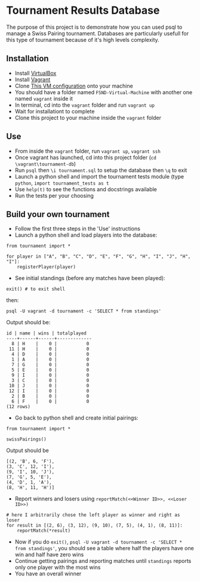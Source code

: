 # Tournament Results Database
The purpose of this project is to demonstrate how you can used psql to manage a Swiss Pairing tournament. Databases are particularly usefull for this type of tournament because of it's high levels complexity.

## Installation
* Install [VirtualBox](https://www.virtualbox.org/wiki/Downloads)
* Install [Vagrant](https://www.vagrantup.com/downloads.html)
* Clone [This VM configuration](https://github.com/udacity/fullstack-nanodegree-vm) onto your machine
* You should have a folder named `FSND-Virtual-Machine` with another one named `vagrant` inside it
* In terminal, cd into the `vagrant` folder and run `vagrant up`
* Wait for installationt to complete
* Clone this project to your machine inside the `vagrant` folder

## Use
* From inside the `vagrant` folder, run `vagrant up`, `vagrant ssh`
* Once vagrant has launched, cd into this project folder (`cd \vagrant\tournament-db`)
* Run `psql` then `\i tournament.sql` to setup the database then `\q` to exit
* Launch a python shell and import the tournament tests module (type `python`, `import tournament_tests as t`
* Use `help(t)` to see the functions and docstrings available
* Run the tests per your choosing

## Build your own tournament
* Follow the first three steps in the 'Use' instructions
* Launch a python shell and load players into the database:
~~~
from tournament import *

for player in ["A", "B", "C", "D", "E", "F", "G", "H", "I", "J", "H", "I"]:
	registerPlayer(player)
~~~
* See initial standings (before any matches have been played):
~~~
exit() # to exit shell
~~~
then:
~~~
psql -U vagrant -d tournament -c 'SELECT * from standings'
~~~
Output should be:
~~~
id | name | wins | totalplayed 
----+------+------+-------------
  8 | H    |    0 |           0
 11 | H    |    0 |           0
  4 | D    |    0 |           0
  1 | A    |    0 |           0
  7 | G    |    0 |           0
  5 | E    |    0 |           0
  9 | I    |    0 |           0
  3 | C    |    0 |           0
 10 | J    |    0 |           0
 12 | I    |    0 |           0
  2 | B    |    0 |           0
  6 | F    |    0 |           0
(12 rows)
~~~
* Go back to python shell and create initial pairings:
~~~
from tournament import *

swissPairings()
~~~
Output should be
~~~
[(2, 'B', 6, 'F'), 
(3, 'C', 12, 'I'), 
(9, 'I', 10, 'J'), 
(7, 'G', 5, 'E'), 
(4, 'D', 1, 'A'), 
(8, 'H', 11, 'H')]
~~~
* Report winners and losers using `reportMatch(<<Winner ID>>, <<Loser ID>>)`
~~~
# here I arbitrarily chose the left player as winner and right as loser
for result in [(2, 6), (3, 12), (9, 10), (7, 5), (4, 1), (8, 11)]:
	reportMatch(*result)
~~~
* Now if you do `exit()`, `psql -U vagrant -d tournament -c 'SELECT * from standings'`, you should see a table where half the players have one win and half have zero wins
* Continue getting pairings and reporting matches until `standings` reports only one player with the most wins
* You have an overall winner


